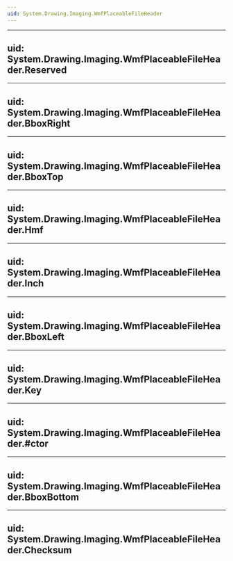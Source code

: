 ```yaml
---
uid: System.Drawing.Imaging.WmfPlaceableFileHeader
---
```


---
uid: System.Drawing.Imaging.WmfPlaceableFileHeader.Reserved
---

---
uid: System.Drawing.Imaging.WmfPlaceableFileHeader.BboxRight
---

---
uid: System.Drawing.Imaging.WmfPlaceableFileHeader.BboxTop
---

---
uid: System.Drawing.Imaging.WmfPlaceableFileHeader.Hmf
---

---
uid: System.Drawing.Imaging.WmfPlaceableFileHeader.Inch
---

---
uid: System.Drawing.Imaging.WmfPlaceableFileHeader.BboxLeft
---

---
uid: System.Drawing.Imaging.WmfPlaceableFileHeader.Key
---

---
uid: System.Drawing.Imaging.WmfPlaceableFileHeader.#ctor
---

---
uid: System.Drawing.Imaging.WmfPlaceableFileHeader.BboxBottom
---

---
uid: System.Drawing.Imaging.WmfPlaceableFileHeader.Checksum
---
